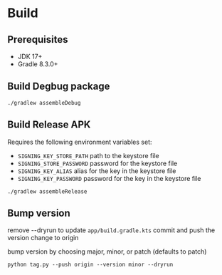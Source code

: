 # Build

## Prerequisites

* JDK 17+
* Gradle 8.3.0+

## Build Degbug package

```shell
./gradlew assembleDebug
```

## Build Release APK

Requires the following environment variables set:

* `SIGNING_KEY_STORE_PATH` path to the keystore file
* `SIGNING_STORE_PASSWORD` password for the keystore file
* `SIGNING_KEY_ALIAS` alias for the key in the keystore file
* `SIGNING_KEY_PASSWORD` password for the key in the keystore file

```shell
./gradlew assembleRelease
```

## Bump version

remove --dryrun to update `app/build.gradle.kts` commit and push the version change to origin

bump version by choosing major, minor, or patch (defaults to patch)

```shell
python tag.py --push origin --version minor --dryrun 
```
